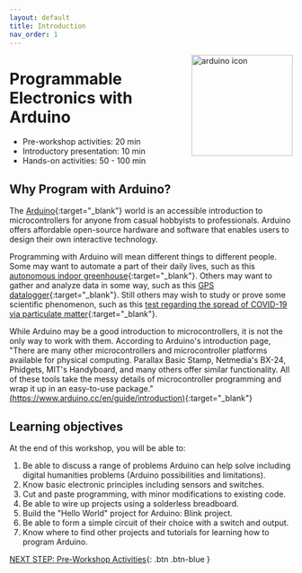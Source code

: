 ```yaml
---
layout: default
title: Introduction 
nav_order: 1
---
```

<img src="arduino-icon.png" alt="arduino icon" style="float:right;width:180px;"> 

# Programmable Electronics with Arduino

- Pre-workshop activities: 20 min 
- Introductory presentation: 10 min
- Hands-on activities: 50 - 100 min

## Why Program with Arduino? 

The [Arduino](https://www.arduino.cc/){:target="_blank"} world is an accessible introduction to microcontrollers for anyone from casual hobbyists to professionals. Arduino offers affordable open-source hardware and software that enables users to design their own interactive technology.

Programming with Arduino will mean different things to different people. Some may want to automate a part of their daily lives, such as this [autonomous indoor greenhouse](https://create.arduino.cc/projecthub/vinikon/autonomous-indoor-greenhouse-mature-real-working-project-946f6e?ref=platform&ref_id=424_trending___&offset=2){:target="_blank"}. Others may want to gather and analyze data in some way, such as this [GPS datalogger](https://create.arduino.cc/projecthub/ShawnCruise/gps-datalogger-spatial-analysis-and-azure-iot-hub-072956?ref=search&ref_id=data%20analysis&offset=5){:target="_blank"}. Still others may wish to study or prove some scientific phenomenon, such as this [test regarding the spread of COVID-19 via particulate matter](https://create.arduino.cc/projecthub/MarioSoranno/covid-19-and-pm10-levels-9195b4?ref=search&ref_id=experiment&offset=5){:target="_blank"}.

While Arduino may be a good introduction to microcontrollers, it is not the only way to work with them. According to Arduino's introduction page, "There are many other microcontrollers and microcontroller platforms available for physical computing. Parallax Basic Stamp, Netmedia's BX-24, Phidgets, MIT's Handyboard, and many others offer similar functionality. All of these tools take the messy details of microcontroller programming and wrap it up in an easy-to-use package." [(https://www.arduino.cc/en/guide/introduction)](https://www.arduino.cc/en/guide/introduction){:target="_blank"}

## Learning objectives

At the end of this workshop, you will be able to:

1. Be able to discuss a range of problems Arduino can help solve including digital humanities problems (Arduino possibilities and limitations).
2. Know basic electronic principles including sensors and switches.
3. Cut and paste programming, with minor modifications to existing code.
4. Be able to wire up projects using a solderless breadboard.
5. Build the "Hello World" project for Arduino: Blink project.
6. Be able to form a simple circuit of their choice with a switch and output.
7. Know where to find other projects and tutorials for learning how to program Arduino.
 
[NEXT STEP: Pre-Workshop Activities](pre-workshop.html){: .btn .btn-blue }
